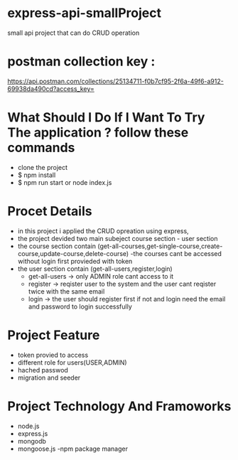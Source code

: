 # express-api-smallProject
small api project that can do CRUD operation 

# postman collection key :
https://api.postman.com/collections/25134711-f0b7cf95-2f6a-49f6-a912-69938da490cd?access_key=

# What Should I Do If I Want To Try The application ? follow these commands
- clone the project 
- $ npm install 
- $ npm run start or node index.js

# Procet Details
- in this project i applied the CRUD opreation using express,
- the project devided two main subeject course section - user section
- the course section contain  (get-all-courses,get-single-course,create-course,update-course,delete-course)
  -the courses  cant be accessed without login first  provieded with token
- the user section contain (get-all-users,register,login)
  - get-all-users -> only ADMIN role cant access to it
  - register -> reqister user to the system and the user cant  reqister twice with the same email
  - login -> the user should register first if  not and login need the email and password to login successfully
# Project Feature
  - token provied to access
  - different role for users(USER,ADMIN)
  - hached passwod
  - migration and seeder
# Project Technology And Framoworks
  - node.js
  - express.js
  - mongodb
  - mongoose.js
  -npm package manager
  

